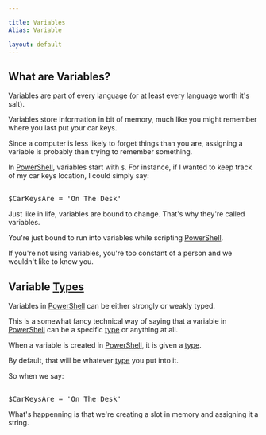 ```yaml
---

title: Variables
Alias: Variable

layout: default
---
```


## What are Variables?

Variables are part of every language (or at least every language worth it's salt).

Variables store information in bit of memory, much like you might remember where you last put your car keys.

Since a computer is less likely to forget things than you are, assigning a variable is probably than trying to remember something.

In [PowerShell](/PowerShell), variables start with `$`.  For instance, if I wanted to keep track of my car keys location, I could simply say:

<pre><br/><span class='Warning'>$CarKeysAre</span>&nbsp;<span class='Magenta'>=</span>&nbsp;<span class='Verbose'>'On The Desk'</span><br/></pre>

Just like in life, variables are bound to change.  That's why they're called variables.

You're just bound to run into variables while scripting [PowerShell](/PowerShell).

If you're not using variables, you're too constant of a person and we wouldn't like to know you.

## Variable [Types](/PowerShell/Types)

Variables in [PowerShell](/PowerShell) can be either strongly or weakly typed.

This is a somewhat fancy technical way of saying that a variable in [PowerShell](/PowerShell) can be a specific [type](/PowerShell/Types) or anything at all.

When a variable is created in [PowerShell](/PowerShell), it is given a [type](/PowerShell/Types).

By default, that will be whatever [type](/PowerShell/Types) you put into it.

So when we say:

<pre><br/><span class='Warning'>$CarKeysAre</span>&nbsp;<span class='Magenta'>=</span>&nbsp;<span class='Verbose'>'On The Desk'</span><br/></pre>

What's happenning is that we're creating a slot in memory and assigning it a string.

